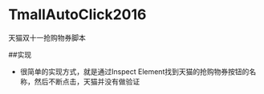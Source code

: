 # TmallAutoClick2016
天猫双十一抢购物券脚本

##实现 
* 很简单的实现方式，就是通过Inspect Element找到天猫的抢购物券按钮的名称，然后不断点击，天猫并没有做验证
